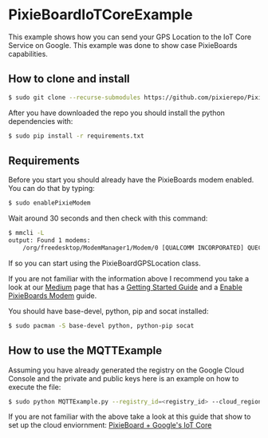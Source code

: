 # PixieBoardIoTCoreExample
This example shows how you can send your GPS Location to the IoT Core Service on Google. This example was done to show case PixieBoards capabilities.

## How to clone and install
```sh
$ sudo git clone --recurse-submodules https://github.com/pixierepo/PixieBoardIoTCoreExample.git
``` 
After you have downloaded the repo you should install the python dependencies with:
```sh
$ sudo pip install -r requirements.txt
```
## Requirements
Before you start you should already have the PixieBoards modem enabled. You can do that by typing:
```sh
$ sudo enablePixieModem
``` 
Wait around 30 seconds and then check with this command:
```sh
$ mmcli -L
output: Found 1 modems:
	/org/freedesktop/ModemManager1/Modem/0 [QUALCOMM INCORPORATED] QUECTEL Mobile Broadband Module
``` 
If so you can start using the PixieBoardGPSLocation class.

If you are not familiar with the information above I recommend you take a look at our [Medium](https://medium.com/pixieboard) page that has a [Getting Started Guide](https://medium.com/pixieboard/getting-started-with-pixieboard-7e977ee6d276) and a [Enable PixieBoards Modem](https://medium.com/pixieboard/enabling-the-cellular-modem-on-the-pixieboard-3644ca03369) guide.

You should have base-devel, python, pip and socat installed:
```sh
$ sudo pacman -S base-devel python, python-pip socat
``` 

## How to use the MQTTExample
Assuming you have already generated the registry on the Google Cloud Console and the private and public keys here is an example on how to execute the file:
```sh
$ sudo python MQTTExample.py --registry_id=<registry_id> --cloud_region=<cloud-region> --project_id=<project_id> --device_id=<device_id> --algorithm=RS256 --private_key_file=<private_key.pem> --num_messages 10
``` 
If you are not familiar with the above take a look at this guide that show to set up the cloud enviornment: [PixieBoard + Google's IoT Core](https://medium.com/pixieboard/pixieboard-googles-iot-core-42a3f837e571)

